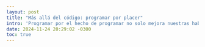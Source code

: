 ```yaml
---
layout: post
title: "Más allá del código: programar por placer"
intro: 'Programar por el hecho de programar no solo mejora nuestras habilidades técnicas, sino que también reaviva la llama que nos llevó a elegir esta profesión en primer lugar.'
date: 2024-11-24 20:29:02 -0300
toc: true
---
```


